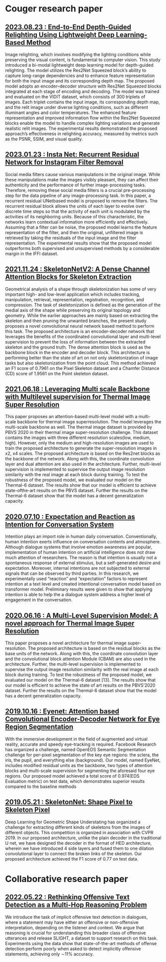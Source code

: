 # Couger research paper


## [2023.08.23 : End-to-End Depth-Guided Relighting Using Lightweight Deep Learning-Based Method](https://www.mdpi.com/2313-433X/9/9/175)

Image relighting, which involves modifying the lighting conditions while preserving the visual content, is fundamental to computer vision. This study introduced a bi-modal lightweight deep learning model for depth-guided relighting. The model utilizes the Res2Net Squeezed block’s ability to capture long-range dependencies and to enhance feature representation for both the input image and its corresponding depth map. The proposed model adopts an encoder–decoder structure with Res2Net Squeezed blocks integrated at each stage of encoding and decoding. The model was trained and evaluated on the VIDIT dataset, which consists of 300 triplets of images. Each triplet contains the input image, its corresponding depth map, and the relit image under diverse lighting conditions, such as different illuminant angles and color temperatures. The enhanced feature representation and improved information flow within the Res2Net Squeezed blocks enable the model to handle complex lighting variations and generate realistic relit images. The experimental results demonstrated the proposed approach’s effectiveness in relighting accuracy, measured by metrics such as the PSNR, SSIM, and visual quality.

## [2023.01.23 : Insta Net: Recurrent Residual Network for Instagram Filter Removal](https://couger.co.jp/paper/InstaNetRecurrentResidualNetworkforInstagramFilterRemoval.pdf)
Social media filters cause various manipulations in the original image. While these manipulations make the images visibly pleasant, they can affect their authenticity and the performance of further image-processing tasks. Therefore, removing these social media filters is a crucial pre-processing step for the data pipeline of any image-processing task. In this paper, a recurrent residual UNetbased model is proposed to remove the filters. The recurrent residual block allows the units of each layer to evolve over discrete time steps so that the activity of each unit is modulated by the activities of its neighboring units. Because of this characteristic, the networks learn contextual information more efficiently and effectively. Assuming that a filter can be noise, the proposed model learns the feature representation of the filter, and then the original, unfiltered image is retrieved by taking the residuals of the input image and the filter representation. The experimental results show that the proposed model outperforms both supervised and unsupervised methods by a considerable margin in the IFFI dataset.

## [2021.11.24 : SkeletonNetV2: A Dense Channel Attention Blocks for Skeleton Extraction](https://openaccess.thecvf.com/content/ICCV2021W/DLGC/papers/Nathan_SkeletonNetV2_A_Dense_Channel_Attention_Blocks_for_Skeleton_Extraction_ICCVW_2021_paper.pdf)
Geometrical analysis of a shape through skeletonization has some of very important high- and low-level application which includes tracking, manipulation, retrieval, representation, registration, recognition, and compression. The task of skeletonization is defined as the generation of the medial axis of the shape while preserving its original topology and geometry. While the earlier approaches are mainly based on extracting the skeleton and then pruning the unwanted branches, the present study proposes a novel convolutional neural network based method to perform this task. The proposed architecture is an encoder-decoder network that leverages the benefits of the coordinated convolutional layer and multi-level supervision to prevent the loss of information between the extracted skeleton and the ground truth. The dense attention block is used as the backbone block in the encoder and decoder block. This architecture is performing better than the state of art on not only skeletonization of image tasks but also skeletonization from the point cloud. This method achieved an F1 score of 0.7961 on the Pixel Skeleton dataset and a Chamfer Distance (CD) score of 1.9561 on the Point skeleton dataset.

## [2021.06.18 : Leveraging Multi scale Backbone with Multilevel supervision for Thermal Image Super Resolution](https://couger.co.jp/paper/couger_CVPRW_2021_paper.pdf)
This paper proposes an attention-based multi-level model with a multi-scale backbone for thermal image superresolution. The model leverages the multi-scale backbone as well. The thermal image dataset is provided by PBVS 2020 in their thermal image super-resolution challenge. This dataset contains the images with three different resolution scales(low, medium, high). However, only the medium and high-resolution images are used to train the proposed architecture to generate the super-resolution images in x2, x4 scales. The proposed architecture is based on the Res2net blocks as the backbone of the network. Along with this, the coordinate convolution layer and dual attention are also used in the architecture. Further, multi-level supervision is implemented to supervise the output image resolution similarity with the real image at each block during training. To test the robustness of the proposed model, we evaluated our model on the Thermal-6 dataset. The results show that our model is efficient to achieve state-ofthe-art results on the PBVS dataset. Further the results on the Thermal-6 dataset show that the model has a decent generalization capacity.

## [2020.07.10 : Expectation and Reaction as Intention for Conversation System](https://link.springer.com/chapter/10.1007/978-3-030-49062-1_19#:~:text=Expectation%20represents%20opponent's%20expected%20responses,model%20based%20on%20transformer%20model)
Intention plays an import role in human daily conversation. Conventionally, human intention exerts influence on conversation contents and atmosphere. Although dialogue systems that involve emotion awareness are popular, implementation of human intention on artificial intelligence does not draw much attention of researchers. The reason is that intention is usually not a spontaneous response of external stimulus, but a self-generated desire and expectation. Moreover, internal intentions are not subjected to external signals that can be observed by third parties. In this research, we experimentally used “reaction” and “expectation” factors to represent intention at a text level and created intentional conversation model based on transformer model. Preliminary results were given to show that applying intention is able to help the a dialogue system address a higher level of engagement in the conversation.

## [2020.06.16 : A Multi-Level Supervision Model: A novel approach for Thermal Image Super Resolution](https://couger.co.jp/paper/cvpr2020.pdf)
This paper proposes a novel architecture for thermal image super-resolution. The proposed architecture is based on the residual blocks as the base units of the network. Along with this, the coordinate convolution layer and the convolutional block attention Module (CBAM) are also used in the architecture. Further, the multi-level supervision is implemented to supervise the output image resolution similarity with the real image at each block during training. To test the robustness of the proposed model, we evaluated our model on the Thermal-6 dataset [13]. The results show that our model is efficient to achieve the state of art results on the PBVS’2020 dataset. Further the results on the Thermal-6 dataset show that the model has a decent generalization capacity.


## [2019.10.16 : Eyenet: Attention based Convolutional Encoder-Decoder Network for Eye Region Segmentation ](https://couger.co.jp/paper/facebook_ai.pdf)
With the immersive development in the field of augmented and virtual reality, accurate and speedy eye-tracking is required. Facebook Research has organized a challenge, named OpenEDS Semantic Segmentation challenge for per-pixel segmentation of the key eye regions: the sclera, the iris, the pupil, and everything else (background). Our model, named EyeNet, includes modified residual units as the backbone, two types of attention blocks and multi-scale supervision for segmenting the aforesaid four eye regions. Our proposed model achieved a total score of 0.974(EDS Evaluation metric) on test data, which demonstrates superior results compared to the baseline methods


## [2019.05.21 : SkeletonNet: Shape Pixel to Skeleton Pixel ](https://couger.co.jp/paper/cvpr2019.pdf)
Deep Learning for Geometric Shape Understating has organized a challenge for extracting different kinds of skeletons from the images of different objects. This competition is organized in association with CVPR 2019. In our proposed architecture, unlike the plain decoder in the traditional U net, we have designed the decoder in the format of HED architecture, wherein we have introduced 4 side layers and fused them to one dilation convolutional layer to connect the broken links of the skeleton. Our proposed architecture achieved the F1 score of 0.77 on test data. 


# Collaborative research paper

## [2022.05.22 : Rethinking Offensive Text Detection as a Multi-Hop Reasoning Problem ](https://couger.co.jp/paper/2022.findings-acl.307.pdf)
We introduce the task of implicit offensive text detection in dialogues, where a statement may have either an offensive or non-offensive interpretation, depending on the listener and context. We argue that reasoning is crucial for understanding this broader class of offensive utterances and release SLIGHT, a dataset to support research on this task. Experiments using the data show that state-of-the-art methods of offense detection perform poorly when asked to detect implicitly offensive statements, achieving only ∼11% accuracy. 
